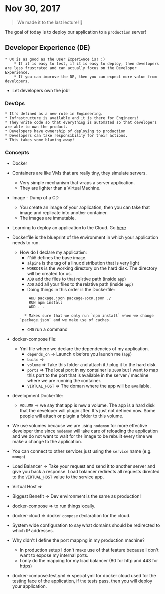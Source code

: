 # Nov 30, 2017 

> We made it to the last lecture! :tada: 

The goal of today is to deploy our application to a `production` server!

## Developer Experience (DE)
    * UX is as good as the User Experience is! :) 
        * If it is easy to test, if it is easy to deploy, then developers are less frustrated and can actually focus on the Developer Experience. 
        * If you can improve the DE, then you can expect more value from developers. 

* Let developers own the job!

### DevOps
    * It's defined as a new role in Engineering. 
    * Infrastructure is available and it is there for Engineers! 
    * They write code so that everything is automated so that developers are able to own the product.
    * Developers have ownership of deploying to production 
    * Developers can take responsibility for their actions. 
    * This takes some blaming away!

### Concepts
* Docker
* Containers are like VMs that are really tiny, they simulate servers. 
    * Very simple mechanism that wraps a server application. 
    * They are lighter than a Virtual Machine. 
* Image - Dump of a CD 
    * You create an image of your application, then you can take that image and replicate into another container. 
    * The images are immutable. 

* Learning to deploy an application to the Cloud. Go [here](https://github.com/mignonnesaurus/wtmbjs-4/tree/week-8)

* Dockerfile is the blueprint of the environment in which your application needs to run.
    * How do I declare my application: 
        * `FROM` defines the base image. 
        * `alpine` is the tag of a linux distribution that is very light
        * `WORKDIR` is the working directory on the hard disk. The directory will be created for us.
        * `ADD` add the files to that relative path (inside `app`)
        * `ADD` add all your files to the relative path (inside `app`)
        * Doing things in this order in the Dockerfile: 
        ```
            ADD package.json package-lock.json ./
            RUN npm install
            ADD . .
        ```
            * Makes sure that we only run `npm install` when we change `package.json` and we make use of caches.
        * `CMD` run a command 
* docker-compose file: 
    * Yml file where we declare the dependencies of my application.
        * `depends_on` -> Launch `X` before you launch me (`app`) 
        * `build` => 
        * `volume` => Take this folder and attach it  / plug it to the hard disk.
        * `ports` => The local port in my container is `3000` but I want to map this port to the port that is available in the server / machine where we are running the container.
        * `VIRTUAL_HOST` => The domain where the app will be available.
* development.Dockerfile: 
    * `VOLUME` => we say that app is now a volume. The app is a hard disk that the developer will plugin after. It's just not defined now. Some people will attach or plugin a folder to this volume. 

* We use volumes because we are using `nodemon` for more effective developer time since `nodemon` will take care of reloading the application and we do not want to wait for the image to be rebuilt every time we make a change to the application.

* You can connect to other services just using the `service` name (e.g. `mongo`)

* Load Balancer => Take your request and send it to another server and give you back a response. Load balancer redirects all requests directed to the `VIRTUAL_HOST` value to the service app. 
* Virtual Host => 

* Biggest Benefit => Dev environment is the same as production!

* docker-compose => to run things locally.
* docker-cloud => docker `compose` declaration for the cloud.

* System wide configuration to say what domains should be redirected to which IP addresses. 

* Why didn't I define the port mapping in my production machine?
    * In production setup I don't make use of that feature because I don't want to expose my internal ports.
    * I only do the mapping for my load balancer (80 for http and 443 for https)

* docker-compose.test.yml => special yml for docker cloud used for the testing face of the application, if the tests pass, then you will deploy your application. 


